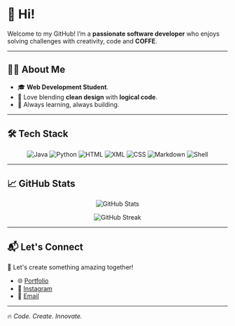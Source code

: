 # 🚀 Hi!

Welcome to my GitHub! I’m a **passionate software developer** who enjoys solving challenges with creativity, code and **COFFE**.

---

## 👨‍💻 About Me

- 🎓 **Web Development Student**.
- 🎨 Love blending **clean design** with **logical code**.
- 🚀 Always learning, always building.

---

## 🛠️ Tech Stack

<p align="center">
  <img src="https://img.shields.io/badge/Java-ED8B00?style=for-the-badge&logo=java&logoColor=white" alt="Java"/>
  <img src="https://img.shields.io/badge/Python-3572A5?style=for-the-badge&logo=python&logoColor=white" alt="Python"/>
  <img src="https://img.shields.io/badge/HTML-E34F26?style=for-the-badge&logo=html5&logoColor=white" alt="HTML"/>
  <img src="https://img.shields.io/badge/XML-00618A?style=for-the-badge&logo=xml&logoColor=white" alt="XML"/>
  <img src="https://img.shields.io/badge/CSS-1572B6?style=for-the-badge&logo=css3&logoColor=white" alt="CSS"/>
  <img src="https://img.shields.io/badge/Markdown-083FA1?style=for-the-badge&logo=markdown&logoColor=white" alt="Markdown"/>
  <img src="https://img.shields.io/badge/Shell-4EAA25?style=for-the-badge&logo=gnu-bash&logoColor=white" alt="Shell"/>
</p>

---

## 📈 GitHub Stats

<p align="center">
  <img src="https://github-readme-stats.vercel.app/api?username=savamidev&show_icons=true&theme=radical" alt="GitHub Stats" />
</p>

<p align="center">
  <img src="https://github-readme-streak-stats.herokuapp.com/?user=savamidev&theme=radical" alt="GitHub Streak" />
</p>

---

## 📬 Let's Connect

🚀 Let's create something amazing together!

- 🌐 [Portfolio](https://github.com/savamidev)
- 📸 [Instagram](https://www.instagram.com/migueleeee/)
- 📧 [Email](mailto:migue.626@gmail.com)

---

🔥 _Code. Create. Innovate._
